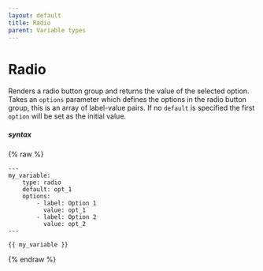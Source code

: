 ```yaml
---
layout: default
title: Radio
parent: Variable types
---
```


# Radio

Renders a radio button group and returns the value of the selected option.
Takes an `options` parameter which defines the options in the radio button group, this is an array of label-value pairs. If no `default` is specified the first `option` will be set as the initial value.

##### syntax
{% raw %}
```
---
my_variable:
    type: radio
    default: opt_1
    options:
        - label: Option 1
          value: opt_1
        - label: Option 2
          value: opt_2
---

{{ my_variable }}
```
{% endraw %}